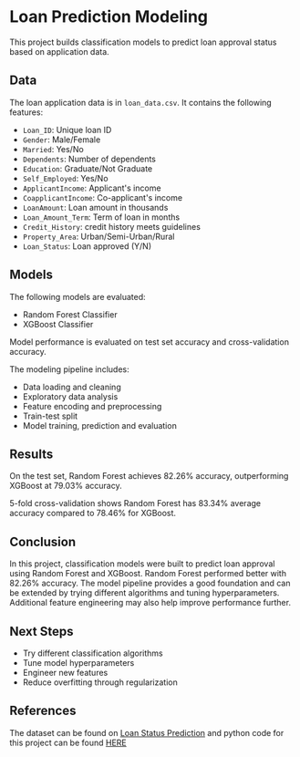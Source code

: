 # Loan Prediction Modeling

This project builds classification models to predict loan approval status based on application data.

## Data

The loan application data is in `loan_data.csv`. It contains the following features:

- `Loan_ID`: Unique loan ID
- `Gender`: Male/Female
- `Married`: Yes/No  
- `Dependents`: Number of dependents
- `Education`: Graduate/Not Graduate
- `Self_Employed`: Yes/No
- `ApplicantIncome`: Applicant's income
- `CoapplicantIncome`: Co-applicant's income
- `LoanAmount`: Loan amount in thousands
- `Loan_Amount_Term`: Term of loan in months
- `Credit_History`: credit history meets guidelines
- `Property_Area`: Urban/Semi-Urban/Rural
- `Loan_Status`: Loan approved (Y/N)

## Models

The following models are evaluated:

- Random Forest Classifier
- XGBoost Classifier

Model performance is evaluated on test set accuracy and cross-validation accuracy.

The modeling pipeline includes:

- Data loading and cleaning
- Exploratory data analysis
- Feature encoding and preprocessing 
- Train-test split
- Model training, prediction and evaluation

## Results

On the test set, Random Forest achieves 82.26% accuracy, outperforming XGBoost at 79.03% accuracy.

5-fold cross-validation shows Random Forest has 83.34% average accuracy compared to 78.46% for XGBoost.

## Conclusion
In this project, classification models were built to predict loan approval using Random Forest and XGBoost. Random Forest performed better with 82.26% accuracy. The model pipeline provides a good foundation and can be extended by trying different algorithms and tuning hyperparameters. Additional feature engineering may also help improve performance further.

## Next Steps

- Try different classification algorithms
- Tune model hyperparameters 
- Engineer new features
- Reduce overfitting through regularization

## References

The dataset can be found on [Loan Status Prediction](https://www.kaggle.com/datasets/bhavikjikadara/loan-status-prediction?select=loan_data.csv) and python code for this project can be found [HERE](https://github.com/sihlemsk/DataScienceProjects/blob/main/Classifier%20Projects/Loan%20Status%20Prediction%20(Siphesihle%20Masuku).ipynb)
